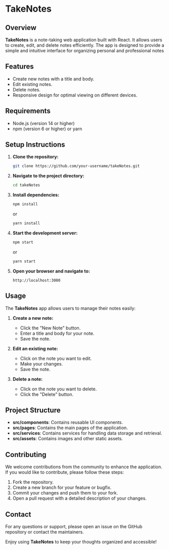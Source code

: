 # TakeNotes

## Overview
**TakeNotes** is a note-taking web application built with React. It allows users to create, edit, and delete notes efficiently. The app is designed to provide a simple and intuitive interface for organizing personal and professional notes

## Features
- Create new notes with a title and body.
- Edit existing notes.
- Delete notes.
- Responsive design for optimal viewing on different devices.

## Requirements
- Node.js (version 14 or higher)
- npm (version 6 or higher) or yarn

## Setup Instructions
1. **Clone the repository:**
    ```sh
    git clone https://github.com/your-username/takeNotes.git
    ```
2. **Navigate to the project directory:**
    ```sh
    cd takeNotes
    ```
3. **Install dependencies:**
    ```sh
    npm install
    ```
    or
    ```sh
    yarn install
    ```
4. **Start the development server:**
    ```sh
    npm start
    ```
    or
    ```sh
    yarn start
    ```
5. **Open your browser and navigate to:**
    ```
    http://localhost:3000
    ```

## Usage
The **TakeNotes** app allows users to manage their notes easily:
1. **Create a new note:**
    - Click the "New Note" button.
    - Enter a title and body for your note.
    - Save the note.

2. **Edit an existing note:**
    - Click on the note you want to edit.
    - Make your changes.
    - Save the note.

3. **Delete a note:**
    - Click on the note you want to delete.
    - Click the "Delete" button.

## Project Structure
- **src/components**: Contains reusable UI components.
- **src/pages**: Contains the main pages of the application.
- **src/services**: Contains services for handling data storage and retrieval.
- **src/assets**: Contains images and other static assets.

## Contributing
We welcome contributions from the community to enhance the application. If you would like to contribute, please follow these steps:
1. Fork the repository.
2. Create a new branch for your feature or bugfix.
3. Commit your changes and push them to your fork.
4. Open a pull request with a detailed description of your changes.



## Contact
For any questions or support, please open an issue on the GitHub repository or contact the maintainers.

Enjoy using **TakeNotes** to keep your thoughts organized and accessible!
